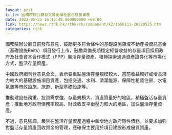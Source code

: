 ```yaml
---
layout: post
title: 國務院辦公廳發文鼓勵積極盤活存量資產
date: 2022-05-25 16:12:48.000000000 +08:00
link: https://news.rthk.hk/rthk/ch/component/k2/1650111-20220525.htm
categories: rthk
---
```


國務院辦公廳日前發布意見，鼓勵更多符合條件的基礎設施領域不動產投資託基金（基礎設施Reits）項目發行上市，鼓勵具備長期穩定經營收益的存量項目採用政府及社會資本合作模式（PPP）盤活存量資產，積極探索通過資產證券化等市場化方式，盤活存量資產。

中國政府網刊登意見全文，表示要重點盤活存量規模較大、當前收益較好或增長潛力較大的基礎設施項目資產，包括交通、水利、清潔能源、保障性租賃住房、水電氣熱等市政設施、旅遊、新型基礎設施等。

推動建設任務重、投資需求強、存量規模大、資產質量好的地區，積極盤活存量資產；推動地方政府債務率較高、財政收支平衡壓力較大的地區，加快盤活存量資產。

不過，意見強調，嚴禁在盤活存量資產過程中新增地方政府隱性債務，並要求加強對盤活存量資產回收資金的管理，應確保主要用於項目建設形成優質資產。
